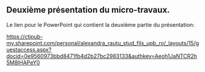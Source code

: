 ## Deuxième présentation du micro-travaux.

Le lien pour le PowerPoint qui contient la deuxième partie du présentation: 

https://ctipub-my.sharepoint.com/personal/alexandra_rautu_stud_fils_upb_ro/_layouts/15/guestaccess.aspx?docid=0e9560973bbd8471fb4d2b27bc2983133&authkey=Aeoh1JaNTCR2h5M8lHAPeY0
